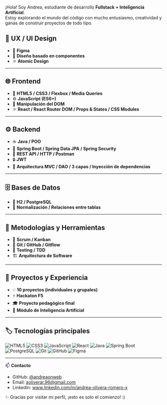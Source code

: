 ¡Hola! Soy Andrea, estudiante de desarrollo **Fullstack + Inteligencia Artificial**.  
Estoy explorando el mundo del código con mucho entusiasmo, creatividad y ganas de construir proyectos de todo tipo.

## 🎨 UX / UI Design
- 🎯 **Figma**  
- 🧩 **Diseño basado en componentes**  
- ⚛️ **Atomic Design**

---

## 🌐 Frontend
- 🧱 **HTML5 / CSS3 / Flexbox / Media Queries**  
- ⚙️ **JavaScript (ES6+)**  
- 🧭 **Manipulación del DOM**  
- ⚛️ **React / React Router DOM / Props & States / CSS Modules**

---

## ⚙️ Backend
- ☕ **Java / POO**  
- 🌱 **Spring Boot / Spring Data JPA / Spring Security**  
- 🔗 **REST API / HTTP / Postman**  
- 🔒 **JWT**  
- 🧩 **Arquitectura MVC / DAO / 3 capas / Inyección de dependencias**

---

## 🗄️ Bases de Datos
- 🧮 **H2 / PostgreSQL**  
- 🧠 **Normalización / Relaciones entre tablas**

---

## 🧠 Metodologías y Herramientas
- 📅 **Scrum / Kanban**  
- 🧰 **Git / GitHub / Gitflow**  
- 🧪 **Testing / TDD**  
- 🏗️ **Arquitectura de Software**

---

## 🚀 Proyectos y Experiencia
- 💡 **10 proyectos (individuales y grupales)**  
- ⚡ **Hackaton F5**  
- 🎓 **Proyecto pedagógico final**  
- 🤖 **Módulo de Inteligencia Artificial**

---

## 🏷️ Tecnologías principales

![HTML5](https://img.shields.io/badge/HTML5-E34F26?style=for-the-badge&logo=html5&logoColor=white)
![CSS3](https://img.shields.io/badge/CSS3-1572B6?style=for-the-badge&logo=css3&logoColor=white)
![JavaScript](https://img.shields.io/badge/JavaScript-F7DF1E?style=for-the-badge&logo=javascript&logoColor=black)
![React](https://img.shields.io/badge/React-61DAFB?style=for-the-badge&logo=react&logoColor=black)
![Java](https://img.shields.io/badge/Java-007396?style=for-the-badge&logo=java&logoColor=white)
![Spring Boot](https://img.shields.io/badge/Spring_Boot-6DB33F?style=for-the-badge&logo=springboot&logoColor=white)
![PostgreSQL](https://img.shields.io/badge/PostgreSQL-336791?style=for-the-badge&logo=postgresql&logoColor=white)
![Git](https://img.shields.io/badge/Git-F05032?style=for-the-badge&logo=git&logoColor=white)
![GitHub](https://img.shields.io/badge/GitHub-181717?style=for-the-badge&logo=github&logoColor=white)
![Figma](https://img.shields.io/badge/Figma-F24E1E?style=for-the-badge&logo=figma&logoColor=white)

---

📫 **Contacto**  
- GitHub: [@andreaonweb](https://github.com/andreaonweb)  
- Email: aoliverar.96@gmail.com
- Linkedin: www.linkedin.com/in/andrea-olivera-romero-x

✨ Gracias por visitar mi perfil, ¡esto es solo el comienzo! :)

